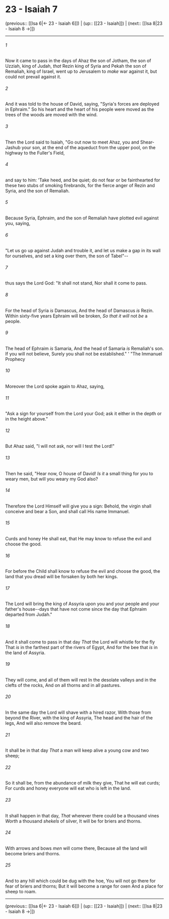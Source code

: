 # 23 - Isaiah 7

(previous:: [[Isa 6|← 23 - Isaiah 6]]) | (up:: [[23 - Isaiah]]) | (next:: [[Isa 8|23 - Isaiah 8 →]])

***


###### 1 
Now it came to pass in the days of Ahaz the son of Jotham, the son of Uzziah, king of Judah, _that_ Rezin king of Syria and Pekah the son of Remaliah, king of Israel, went up to Jerusalem to _make_ war against it, but could not prevail against it. 

###### 2 
And it was told to the house of David, saying, "Syria's forces are deployed in Ephraim." So his heart and the heart of his people were moved as the trees of the woods are moved with the wind. 

###### 3 
Then the Lord said to Isaiah, "Go out now to meet Ahaz, you and Shear-Jashub your son, at the end of the aqueduct from the upper pool, on the highway to the Fuller's Field, 

###### 4 
and say to him: 'Take heed, and be quiet; do not fear or be fainthearted for these two stubs of smoking firebrands, for the fierce anger of Rezin and Syria, and the son of Remaliah. 

###### 5 
Because Syria, Ephraim, and the son of Remaliah have plotted evil against you, saying, 

###### 6 
"Let us go up against Judah and trouble it, and let us make a gap in its wall for ourselves, and set a king over them, the son of Tabel"-- 

###### 7 
thus says the Lord God: "It shall not stand, Nor shall it come to pass. 

###### 8 
For the head of Syria _is_ Damascus, And the head of Damascus _is_ Rezin. Within sixty-five years Ephraim will be broken, _So that it will_ not _be_ a people. 

###### 9 
The head of Ephraim _is_ Samaria, And the head of Samaria _is_ Remaliah's son. If you will not believe, Surely you shall not be established." ' "The Immanuel Prophecy 

###### 10 
Moreover the Lord spoke again to Ahaz, saying, 

###### 11 
"Ask a sign for yourself from the Lord your God; ask it either in the depth or in the height above." 

###### 12 
But Ahaz said, "I will not ask, nor will I test the Lord!" 

###### 13 
Then he said, "Hear now, O house of David! _Is it_ a small thing for you to weary men, but will you weary my God also? 

###### 14 
Therefore the Lord Himself will give you a sign: Behold, the virgin shall conceive and bear a Son, and shall call His name Immanuel. 

###### 15 
Curds and honey He shall eat, that He may know to refuse the evil and choose the good. 

###### 16 
For before the Child shall know to refuse the evil and choose the good, the land that you dread will be forsaken by both her kings. 

###### 17 
The Lord will bring the king of Assyria upon you and your people and your father's house--days that have not come since the day that Ephraim departed from Judah." 

###### 18 
And it shall come to pass in that day _That_ the Lord will whistle for the fly That _is_ in the farthest part of the rivers of Egypt, And for the bee that _is_ in the land of Assyria. 

###### 19 
They will come, and all of them will rest In the desolate valleys and in the clefts of the rocks, And on all thorns and in all pastures. 

###### 20 
In the same day the Lord will shave with a hired razor, With those from beyond the River, with the king of Assyria, The head and the hair of the legs, And will also remove the beard. 

###### 21 
It shall be in that day _That_ a man will keep alive a young cow and two sheep; 

###### 22 
So it shall be, from the abundance of milk they give, That he will eat curds; For curds and honey everyone will eat who is left in the land. 

###### 23 
It shall happen in that day, _That_ wherever there could be a thousand vines _Worth_ a thousand _shekels_ of silver, It will be for briers and thorns. 

###### 24 
With arrows and bows _men_ will come there, Because all the land will become briers and thorns. 

###### 25 
And to any hill which could be dug with the hoe, You will not go there for fear of briers and thorns; But it will become a range for oxen And a place for sheep to roam.

***

(previous:: [[Isa 6|← 23 - Isaiah 6]]) | (up:: [[23 - Isaiah]]) | (next:: [[Isa 8|23 - Isaiah 8 →]])
